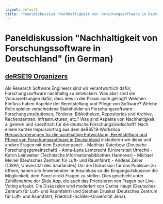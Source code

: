 ```yaml
---
layout: default
title: 'Paneldiskussion "Nachhaltigkeit von Forschungssoftware in Deutschland" (in German)'
---
```


# Paneldiskussion "Nachhaltigkeit von Forschungssoftware in Deutschland" (in German)

## [deRSE19 Organizers](../../speaker/JR7ZCK/)

Als Research Software Engineers sind wir verantwortlich dafür, Forschungssoftware nachhaltig zu entwickeln. Was aber sind die Voraussetzungen dafür, dass dies in der Praxis auch gelingt? Welchen Einfluss haben Aspekte der Bereitstellung und Pflege von Software? Welche Rolle spielen verschiedene Stakeholder an Forschungssoftware: Forschungsinstitutionen, Förderer, Bibliotheken, Repositories und Archive, Rechenzentren, Infrastrukturen, etc.? Was sind Aspekte von Nachhaltigkeit, allgemein und spezifisch für die deutsche Forschungslandschaft?  Nach einem kurzen Impulsvortrag aus dem deRSE19-Workshop [Herausforderungen für die nachhaltige Entwicklung, Bereitstellung und Pflege von Forschungssoftware in Deutschland](https://derse19.uni-jena.de/derse19/talk/PVEXDH/) diskutieren wir diese und andere Fragen mit dem Expertenpanel:  - Matthias Katerbow (Deutsche Forschungsgemeinschaft) - Anna-Lena Lamprecht (Universiteit Utrecht) - Katrin Leinweber (Technische Informationsbibliothek Hannover) - Michael Meinel (Deutsches Zentrum für Luft- und Raumfahrt) - Andeas Zeller (CISPA, Universität des Saarlandes)  Um die Diskussion für das Publikum zu öffnen, haben alle Anwesenden im Anschluss an die Eingangsdiskussion die Möglichkeit, dem Panel direkt Fragen zu stellen. Dies geschieht unter Zuhilfenahme der [Slido App](https://www.sli.do/), die auch das Priorisieren von Fragen per Live-Voting erlaubt.  Die Diskussion wird moderiert von Carina Haupt (Deutsches Zentrum für Luft- und Raumfahrt) und Stephan Druskat (Deutsches Zentrum für Luft- und Raumfahrt, Friedrich-Schiller-Universität Jena).